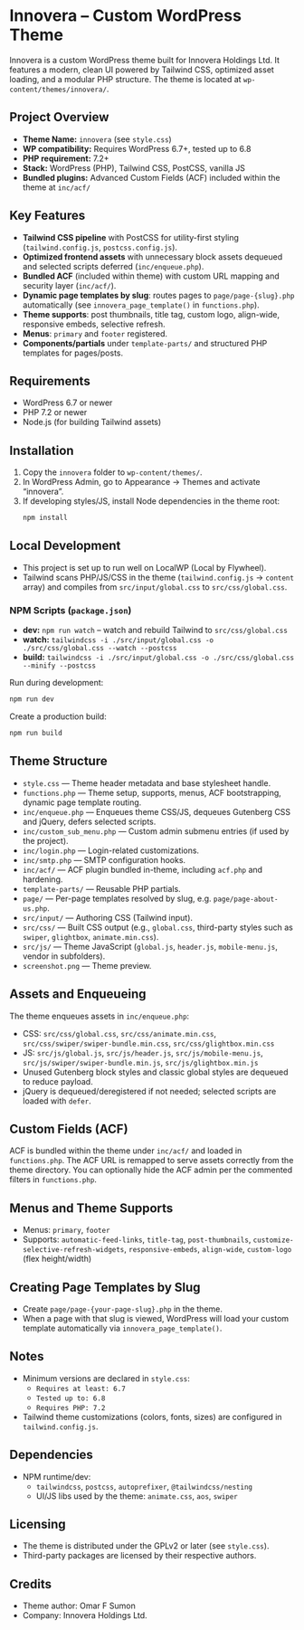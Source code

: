 # Innovera – Custom WordPress Theme

Innovera is a custom WordPress theme built for Innovera Holdings Ltd. It features a modern, clean UI powered by Tailwind CSS, optimized asset loading, and a modular PHP structure. The theme is located at `wp-content/themes/innovera/`.

## Project Overview
- **Theme Name:** `innovera` (see `style.css`)
- **WP compatibility:** Requires WordPress 6.7+, tested up to 6.8
- **PHP requirement:** 7.2+
- **Stack:** WordPress (PHP), Tailwind CSS, PostCSS, vanilla JS
- **Bundled plugins:** Advanced Custom Fields (ACF) included within the theme at `inc/acf/`

## Key Features
- **Tailwind CSS pipeline** with PostCSS for utility-first styling (`tailwind.config.js`, `postcss.config.js`).
- **Optimized frontend assets** with unnecessary block assets dequeued and selected scripts deferred (`inc/enqueue.php`).
- **Bundled ACF** (included within theme) with custom URL mapping and security layer (`inc/acf/`).
- **Dynamic page templates by slug**: routes pages to `page/page-{slug}.php` automatically (see `innovera_page_template()` in `functions.php`).
- **Theme supports**: post thumbnails, title tag, custom logo, align-wide, responsive embeds, selective refresh.
- **Menus**: `primary` and `footer` registered.
- **Components/partials** under `template-parts/` and structured PHP templates for pages/posts.

## Requirements
- WordPress 6.7 or newer
- PHP 7.2 or newer
- Node.js (for building Tailwind assets)

## Installation
1. Copy the `innovera` folder to `wp-content/themes/`.
2. In WordPress Admin, go to Appearance → Themes and activate “innovera”.
3. If developing styles/JS, install Node dependencies in the theme root:
   ```bash
   npm install
   ```

## Local Development
- This project is set up to run well on LocalWP (Local by Flywheel).
- Tailwind scans PHP/JS/CSS in the theme (`tailwind.config.js` → `content` array) and compiles from `src/input/global.css` to `src/css/global.css`.

### NPM Scripts (`package.json`)
- **dev:** `npm run watch` – watch and rebuild Tailwind to `src/css/global.css`
- **watch:** `tailwindcss -i ./src/input/global.css -o ./src/css/global.css --watch --postcss`
- **build:** `tailwindcss -i ./src/input/global.css -o ./src/css/global.css --minify --postcss`

Run during development:
```bash
npm run dev
```

Create a production build:
```bash
npm run build
```

## Theme Structure
- `style.css` — Theme header metadata and base stylesheet handle.
- `functions.php` — Theme setup, supports, menus, ACF bootstrapping, dynamic page template routing.
- `inc/enqueue.php` — Enqueues theme CSS/JS, dequeues Gutenberg CSS and jQuery, defers selected scripts.
- `inc/custom_sub_menu.php` — Custom admin submenu entries (if used by the project).
- `inc/login.php` — Login-related customizations.
- `inc/smtp.php` — SMTP configuration hooks.
- `inc/acf/` — ACF plugin bundled in-theme, including `acf.php` and hardening.
- `template-parts/` — Reusable PHP partials.
- `page/` — Per-page templates resolved by slug, e.g. `page/page-about-us.php`.
- `src/input/` — Authoring CSS (Tailwind input).
- `src/css/` — Built CSS output (e.g., `global.css`, third-party styles such as `swiper`, `glightbox`, `animate.min.css`).
- `src/js/` — Theme JavaScript (`global.js`, `header.js`, `mobile-menu.js`, vendor in subfolders).
- `screenshot.png` — Theme preview.

## Assets and Enqueueing
The theme enqueues assets in `inc/enqueue.php`:
- CSS: `src/css/global.css`, `src/css/animate.min.css`, `src/css/swiper/swiper-bundle.min.css`, `src/css/glightbox.min.css`
- JS: `src/js/global.js`, `src/js/header.js`, `src/js/mobile-menu.js`, `src/js/swiper/swiper-bundle.min.js`, `src/js/glightbox.min.js`
- Unused Gutenberg block styles and classic global styles are dequeued to reduce payload.
- jQuery is dequeued/deregistered if not needed; selected scripts are loaded with `defer`.

## Custom Fields (ACF)
ACF is bundled within the theme under `inc/acf/` and loaded in `functions.php`. The ACF URL is remapped to serve assets correctly from the theme directory. You can optionally hide the ACF admin per the commented filters in `functions.php`.

## Menus and Theme Supports
- Menus: `primary`, `footer`
- Supports: `automatic-feed-links`, `title-tag`, `post-thumbnails`, `customize-selective-refresh-widgets`, `responsive-embeds`, `align-wide`, `custom-logo` (flex height/width)

## Creating Page Templates by Slug
- Create `page/page-{your-page-slug}.php` in the theme.
- When a page with that slug is viewed, WordPress will load your custom template automatically via `innovera_page_template()`.

## Notes
- Minimum versions are declared in `style.css`:
  - `Requires at least: 6.7`
  - `Tested up to: 6.8`
  - `Requires PHP: 7.2`
- Tailwind theme customizations (colors, fonts, sizes) are configured in `tailwind.config.js`.

## Dependencies
- NPM runtime/dev:
  - `tailwindcss`, `postcss`, `autoprefixer`, `@tailwindcss/nesting`
  - UI/JS libs used by the theme: `animate.css`, `aos`, `swiper`

## Licensing
- The theme is distributed under the GPLv2 or later (see `style.css`).
- Third-party packages are licensed by their respective authors.

## Credits
- Theme author: Omar F Sumon
- Company: Innovera Holdings Ltd.
